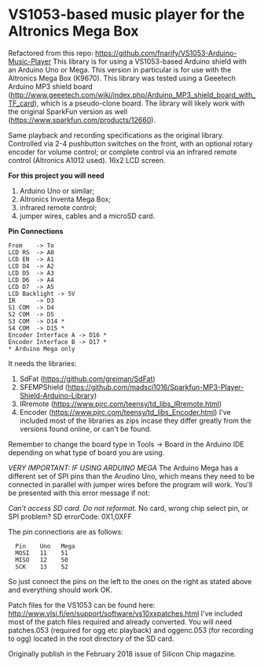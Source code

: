 # VS1053-based music player for the Altronics Mega Box

Refactored from this repo: https://github.com/fnarify/VS1053-Arduino-Music-Player
This library is for using a VS1053-based Arduino shield with an Arduino Uno or Mega. This version in particular is for use with the Altronics Mega Box (K9670).
This library was tested using a Geeetech Arduino MP3 shield board (http://www.geeetech.com/wiki/index.php/Arduino_MP3_shield_board_with_TF_card), which is a pseudo-clone board. The library will likely work with the original SparkFun version as well (https://www.sparkfun.com/products/12660).

Same playback and recording specifications as the original library.
Controlled via 2-4 pushbutton switches on the front, with an optional rotary encoder for volume control; or complete control via an infrared remote control (Altronics A1012 used).
16x2 LCD screen.

**For this project you will need**
1. Arduino Uno or similar;
2. Altronics Inventa Mega Box;
3. infrared remote control;
4. jumper wires, cables and a microSD card.

**Pin Connections**
```
From    -> To
LCD RS  -> A0
LCD EN  -> A1
LCD D4  -> A2
LCD D5  -> A3
LCD D6  -> A4
LCD D7  -> A5
LCD Backlight -> 5V
IR      -> D3
S1 COM  -> D4
S2 COM  -> D5
S3 COM  -> D14 *
S4 COM  -> D15 *
Encoder Interface A -> D16 *
Encoder Interface B -> D17 *
* Arduino Mega only
```

It needs the libraries:
1. SdFat (https://github.com/greiman/SdFat)
2. SFEMPShield (https://github.com/madsci1016/Sparkfun-MP3-Player-Shield-Arduino-Library)
3. IRremote (https://www.pjrc.com/teensy/td_libs_IRremote.html)
4. Encoder (https://www.pjrc.com/teensy/td_libs_Encoder.html)
I've included most of the libraries as zips incase they differ greatly from the versions found online, or can't be found.

Remember to change the board type in Tools -> Board in the Arduino IDE depending on what type of board you are using.

*VERY IMPORTANT: IF USING ARDUINO MEGA*
The Arduino Mega has a different set of SPI pins than the Arudino Uno, which means they need to be connected in parallel with jumper wires before the program will work. You'll be presented with this error message if not:

*Can't access SD card. Do not reformat.*
No card, wrong chip select pin, or SPI problem?
 SD errorCode: 0X1,0XFF
 
The pin connections are as follows:
```
  Pin    Uno   Mega
  MOSI   11    51
  MISO   12    50
  SCK    13    52
```

So just connect the pins on the left to the ones on the right as stated above and everything should work OK.

Patch files for the VS1053 can be found here: http://www.vlsi.fi/en/support/software/vs10xxpatches.html
I've included most of the patch files required and already converted. You will need patches.053 (required for ogg etc playback) and oggenc.053 (for recording to ogg) located in the root directory of the SD card.

Originally publish in the February 2018 issue of Silicon Chip magazine.
